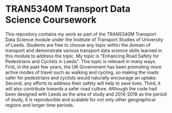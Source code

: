 # TRAN5340M Transport Data Science Coursework
This repository contains my work as part of the TRAN5340M Transport Data Science module under the Institute of Transport Studies of University of Leeds. Students are free to choose any topic within the domain of transport and demonstrate various transport data science skills learned in this module to address the topic. My topic is "Enhancing Road Safety for Pedestrians and Cyclists in Leeds". This topic is relevant in many ways. First, in the past few years, the UK Government has been promoting more active modes of travel such as walking and cycling, so making the roads safer for pedestrians and cyclists would naturally encourage an uptake. Second, any efforts to address their safety will help to save lives. Third, it will also contribute towards a safer road culture. Although the code had been designed with Leeds as the area of study and 2014-2018 as the period of study, it is reproducible and scalable for not only other geographical regions and longer time periods. 
